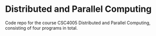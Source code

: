 # Distributed and Parallel Computing
Code repo for the course CSC4005 Distributed and Parallel Computing, consisting of four programs in total.
